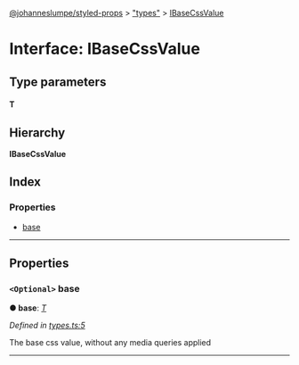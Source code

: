 [@johanneslumpe/styled-props](../README.md) > ["types"](../modules/_types_.md) > [IBaseCssValue](../interfaces/_types_.ibasecssvalue.md)

# Interface: IBaseCssValue

## Type parameters
#### T 
## Hierarchy

**IBaseCssValue**

## Index

### Properties

* [base](_types_.ibasecssvalue.md#base)

---

## Properties

<a id="base"></a>

### `<Optional>` base

**● base**: *[T]()*

*Defined in [types.ts:5](https://github.com/johanneslumpe/styled-props/blob/3abf398/src/types.ts#L5)*

The base css value, without any media queries applied

___


